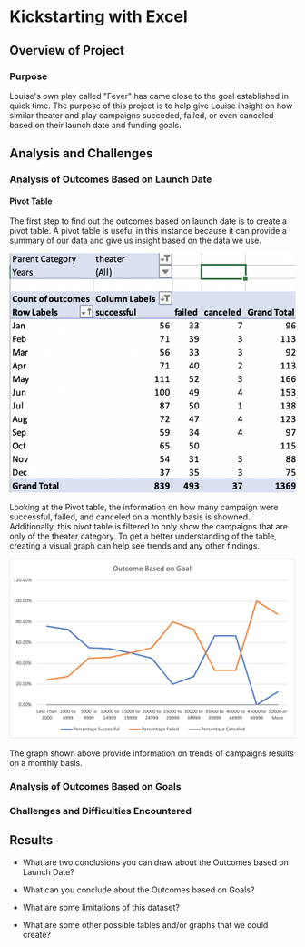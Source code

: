 # Kickstarting with Excel

## Overview of Project

### Purpose
Louise's own play called "Fever" has came close to the goal established in quick time. The purpose of this project is to help give Louise insight on how similar theater and play campaigns succeded, failed, or even canceled based on their launch date and funding goals.

## Analysis and Challenges

### Analysis of Outcomes Based on Launch Date
#### Pivot Table
The first step to find out the outcomes based on launch date is to create a pivot table. A pivot table is useful in this instance because it can provide a summary of our data and give us insight based on the data we use.

![Outcome Based on Launch Date Pivot Table](https://github.com/40super/kickstarter-analysis/blob/main/resource/Pivot_Table_Outcome.png?raw=true)

Looking at the Pivot table, the information on how many campaign were successful, failed, and canceled on a monthly basis is showned. Additionally, this pivot table is filtered to only show the campaigns that are only of the theater category. To get a better understanding of the table, creating a visual graph can help see trends and any other findings.

![Outcome Based on Launch Date](https://github.com/40super/kickstarter-analysis/blob/main/resource/Outcomes_vs_Goals.png?raw=true)

The graph shown above provide information on trends of campaigns results on a monthly basis.

### Analysis of Outcomes Based on Goals

### Challenges and Difficulties Encountered

## Results

- What are two conclusions you can draw about the Outcomes based on Launch Date?

- What can you conclude about the Outcomes based on Goals?

- What are some limitations of this dataset?

- What are some other possible tables and/or graphs that we could create?
